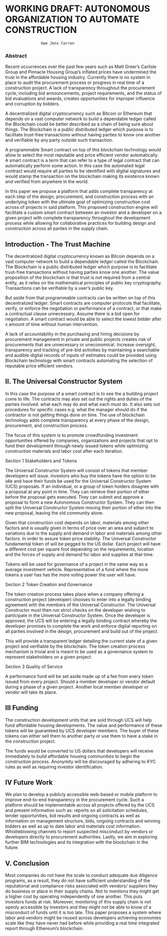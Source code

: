 WORKING DRAFT: AUTONOMOUS ORGANIZATION TO AUTOMATE CONSTRUCTION
======================================================
					Uwe Jens Cerron
### Abstract 
 
Recent occurrences over the past few years such as Matt Greer’s Carlisle Group and Pinnacle Housing Group’s inflated prices have undermined the trust in the affordable housing industry. Currently there is no system in place to audit the procurement process or progress in real time of a construction project. A lack of transparency throughout the procurement cycle, including bid announcements, project requirements, and the status of bid evaluations and awards, creates opportunities for improper influence and corruption by bidders.
 
A decentralized digital cryptocurrency such as Bitcoin or Ethereum that depends on a vast computer network to build a dependable ledger called the Blockchain could be better described as a chain of being sure about things. The Blockchain is a public distributed ledger which purpose is to facilitate trust-free transactions without having parties to know one another and verifiable by any party outside such transaction. 
 
A programmable Smart contract on top of this blockchain technology would allow to select the most reputable and price efficient vendor automatically. A smart contract is a term that can refer to a type of legal contract that can automatically perform some action. In this case the automated legal contract would require all parties to be identified with digital signatures and would stamp the transaction on the blockchain making its existence known and verified from anywhere in the world.
 
In this paper we propose a platform that adds complete transparency at each step of the design, procurement, and construction process with an underlying token with the ultimate goal of optimizing construction cost across of projects in said platform. This proposed construction engine will facilitate a custom smart contract between an investor and a developer on a given project with complete transparency throughout the development process while allowing for collaborative practices for building design and construction across all parties in the supply chain.
 
 
Introduction - The Trust Machine
-----------
 
The decentralized digital cryptocurrency known as Bitcoin depends on a vast computer network to build a dependable ledger called the Blockchain. The Blockchain is a public distributed ledger which purpose is to facilitate trust-free transactions without having parties know one another.
The value proposition of the blockchain is that trust is not required from a central entity, as it relies on the mathematical principles of public key cryptography. Transactions can be verifiable by a user’s public key. 
 
But aside from that programmable contracts can be written on top of this decentralized ledger. Smart contracts are computer protocols that facilitate, verify, or enforce the negotiation or performance of a contract, or that make a contractual clause unnecessary. Assume there is a bid open for negotiation. A smart contract would be able to select the lowest bidder after x amount of time without human intervention.
 
A lack of accountability in the purchasing and hiring decisions by procurement management in private and public projects creates risk of procurements that are unnecessary or uneconomical.
Increase oversight, transparency and tracking of pre-bid activities by maintaining a searchable and audible digital records of inputs of estimates could be provided using Blockchain technology with smart contracts automating the selection of reputable price efficient vendors.
 
 
II. The Universal Constructor System
 -----------
 
In this case the purpose of a smart contract is to see the a building project come to life. The contracts may also set out the rights and duties of the parties involved: what each may do and what each must do. It also sets out procedures for specific cases e.g. what the manager should do if the contractor is not getting things done on time. The use of blockchain technology adds complete transparency at every phase of the design, procurement, and construction process. 
 
The focus of this system is to promote crowdfunding investment opportunities offered by companies, organizations and projects that opt to fund their development through newly issued tokens while optimizing construction materials and labor cost after each iteration.
 
 
Section 1 Stakeholders and Tokens
 
The Universal Constructor System will consist of tokens that member developers will issue. Investors who buy the tokens have the option to be idle and have their funds be used for the Universal Constructor System (UCS) proposals. If an individual, or a group of token holders disagree with a proposal at any point in time. They can retrieve their portion of ether before the proposal gets executed. They can submit and approve a proposal to form a new Autonomous Constructor System. They can then split the Universal Constructor System moving their portion of ether into the new proposal, leaving the old community alone.
 
Given that construction cost depends on labor, materials among other factors and is usually given in terms of price over an area and subject to variations due to the supply and demand in labor and materials among other factors. In order to assure token price stability. The Universal Constructor fundamental token of will be pegged to the US dollar. Each project will have a different cost per square foot depending on the requirements, location and the forces of supply and demand for labor and supplies at that time. 
 
Tokens will be used for governance of a project in the same way as a average investment vehicle. Representative of a fund where the more tokens a user has has the more voting power the user will have.
 
 
Section 2 Token Creation and Governance
 
The token creation process takes place when a company offering a construction project (developer) chooses to enter into a legally binding agreement with the members of the Universal Constructor. The Universal Constructor must then run strict checks on the developer wishing to participate in the Universal Constructor System. Once the developer is approved, the UCS will be entering a legally binding contract whereby the developer promises to complete the work and enforce digital reporting on all parties involved in the design, procurement and build out of the project.
 
This will provide a transparent ledger detailing the current state of a given project and verifiable by the blockchain. The token creation process mechanism is trivial and is meant to be used as a governance system to represent stakeholders on a given project.
 
Section 3 Quality of Service
 
A performance fund will be set aside made up of a fee from every token issued from every project. Should a member developer or vendor default during a phase of a given project. Another local member developer or vendor will take its place.	
 
 
III Funding
 -----------
 
The construction development units that are sold through UCS will help fund affordable housing developments. The value and performance of these tokens will be guaranteed by UCS developer members. The buyer of these tokens can either sell them to another party or use them to have a stake in the construction project.
 
The funds would be converted to US dollars that developers will receive immediately to build affordable housing communities to begin the construction process. Anonymity will be discouraged by adhering to KYC rules as well as requiring investor identification. 
 
 
IV  Future Work
 -----------
We plan to develop a publicly accessible web-based or mobile platform to improve end-to-end transparency in the procurement cycle. Such a platform should be implementable across all projects offered by the UCS and present information such as: reports on all solicitation schedules, tender opportunities, bid results and ongoing contracts as well as information on management structure, bids, ongoing contracts and winning bidders as well as up to date labor and materials cost information. Whistleblowing channels to report suspected misconduct by vendors or developers directly to procurement authorities. Lastly, we aim in exploring further BIM technologies and its integration with the blockchain in the future.
 
V. Conclusion
 -----------
Most companies do not have the scale to conduct adequate due diligence programs, as a result, they do not have sufficient understanding of the reputational and compliance risks associated with vendors/ suppliers they do business or place in their supply chains. Not to mentions they might get a higher cost by operating independently of one another. This puts investors funds at risk. Moreover, monitoring of this supply chain is not openly accessible by investors and they might not be able to know of a misconduct of funds until it is too late. This paper proposes a system where labor and vendors might be reused across developers achieving economies scale like they have never had before while providing a real time integrated report through Ethereum’s blockchain.
 

